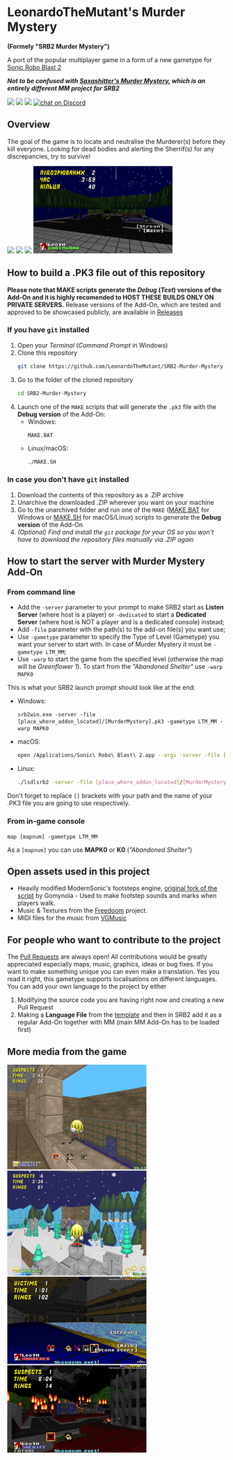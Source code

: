 # LeonardoTheMutant's Murder Mystery
**(Formely "SRB2 Murder Mystery")**

A port of the popular multiplayer game in a form of a new gametype for [Sonic Robo Blast 2](https://www.srb2.org)

***Not to be confused with [Saxashitter's Murder Mystery](https://github.com/Saxashitter/murder-mystery), which is an entirely different MM project for SRB2***

<a href="https://github.com/LeonardoTheMutant/SRB2-Murder-Mystery/graphs/contributors" alt="Contributors">
  <img src="https://img.shields.io/github/contributors/LeonardoTheMutant/SRB2-Murder-Mystery"></a>
<a href="https://github.com/LeonardoTheMutant/SRB2-Murder-Mystery/pulse" alt="Activity">
  <img src="https://img.shields.io/github/commit-activity/m/LeonardoTheMutant/SRB2-Murder-Mystery"></a>
<a href="https://srb2.org">
  <img src="https://img.shields.io/badge/SRB2_compatibility-v2.2.13-darkblue"></a>
<a href="https://discord.gg/UgG8h2djFE">
  <img src="https://img.shields.io/discord/1075825170658381926?logo=discord" alt="chat on Discord"></a>

## Overview
The goal of the game is to locate and neutralise the Murderer(s) before they kill everyone. Looking for dead bodies and alerting the Sherrif(s) for any discrepancies, try to survive!

<img src="./media/GIF_Lamon_1.gif">
<img src="./media/GIF_Lamon_2.gif">
<img src="./media/GIF_Lamon_3.gif">
<img src="./media/SCR_Leo_3.png" width="320">

## How to build a **.PK3** file out of this repository

**Please note that MAKE scripts generate the *Debug* (*Test*) versions of the Add-On and it is highly recomended to HOST THESE BUILDS ONLY ON PRIVATE SERVERS.**
Release versions of the Add-On, which are tested and approved to be showcased publicly, are available in [Releases](https://github.com/LeonardoTheMutant/SRB2-Murder-Mystery/releases)

### If you have `git` installed

1. Open your *Terminal* (*Command Prompt* in Windows)
2. Clone this repository
    ```sh
    git clone https://github.com/LeonardoTheMutant/SRB2-Murder-Mystery
    ```
3. Go to the folder of the cloned repository
    ```sh
    cd SRB2-Murder-Mystery
    ```
4. Launch one of the `MAKE` scripts that will generate the `.pk3` file with the **Debug version** of the Add-On:
    - Windows:
      ```batch
      MAKE.BAT
      ```
    - Linux/macOS:
      ```sh
      ./MAKE.SH
      ```

### In case you don't have `git` installed

1. Download the contents of this repository as a .ZIP archive
2. Unarchive the downloaded .ZIP wherever you want on your machine
3. Go to the unarchived folder and run one of the `MAKE` ([MAKE.BAT](MAKE.BAT) for Windows or [MAKE.SH](MAKE.SH) for macOS/Linux) scripts to generate the **Debug version** of the Add-On
4. *(Optional) Find and install the `git` package for your OS so you won't have to download the repository files manually via .ZIP again*

## How to start the server with Murder Mystery Add-On

### From command line
- Add the `-server` parameter to your prompt to make SRB2 start as **Listen Server** (where host is a player) or `-dedicated` to start a **Dedicated Server** (where host is NOT a player and is a dedicated console) instead;
- Add `-file` parameter with the path(s) to the add-on file(s) you want use;
- Use `-gametype` parameter to specify the Type of Level (Gametype) you want your server to start with. In case of Murder Mystery it must be `-gametype LTM_MM`;
- Use `-warp` to start the game from the specified level (otherwise the map will be *Greenflower 1*). To start from the *"Abandoned Shelter"* use `-warp MAPK0`

This is what your SRB2 launch prompt should look like at the end:
- Windows:
    ```batch
    srb2win.exe -server -file [place_where_addon_located]/[MurderMystery].pk3 -gametype LTM_MM -warp MAPK0
    ```
- macOS:
    ```sh
    open /Applications/Sonic\ Robo\ Blast\ 2.app --args -server -file [place_where_addon_located]/[MurderMystery].pk3 -gametype LTM_MM -warp MAPK0
    ```
- Linux:
    ```sh
    ./lsdlsrb2 -server -file [place_where_addon_located]/[MurderMystery].pk3 -gametype LTM_MM -warp MAPK0
    ```

Don't forget to replace `[]` brackets with your path and the name of your .PK3 file you are going to use respectively.

### From in-game console
```
map [mapnum] -gametype LTM_MM
```
As a `[mapnum]` you can use **MAPK0** or **K0** (*"Abandoned Shelter"*)

## Open assets used in this project
- Heavily modified ModernSonic's footsteps engine, [original fork of the script](https://mb.srb2.org/addons/footsteps.1378/) by Gomynola - Used to make footstep sounds and marks when players walk.
- Music & Textures from the [Freedoom](https://github.com/freedoom/freedoom) project.
- MIDI files for the music from [VGMusic](https://vgmusic.com)

## For people who want to contribute to the project
The [Pull Requests](https:github.com/LeonardoTheMutant/SRB2-Murder-Mystery/pulls) are always open! All contributions would be greatly appreciated especially maps, music, graphics, ideas or bug fixes. If you want to make something unique you can even make a translation. Yes you read it right, this gametype supports localisations on different languages. You can add your own language to the project by either

1. Modifying the source code you are having right now and creating a new Pull Request
2. Making a **Language File** from the [template](SRC/LUA/TEXT/EN.LUA) and then in SRB2 add it as a regular Add-On together with MM (main MM Add-On has to be loaded first)

## More media from the game
<img src="./media/SCR_Lamon_1.png" width="320">
<img src="./media/SCR_Lamon_2.png" width="320">
<img src="./media/SCR_Leo_1.png" width="320">
<img src="./media/SCR_Leo_2.png" width="320">
